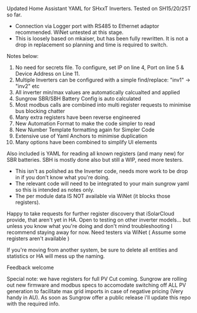 Updated Home Assistant YAML for SHxxT Inverters. Tested on SH15/20/25T so far.
- Connection via Logger port with RS485 to Ethernet adaptor recommended. WiNet untested at this stage.
- This is loosely based on mkaiser, but has been fully rewritten. It is not a drop in replacement so planning and time is required to switch.

Notes below:
1) No need for secrets file. To configure, set IP on line 4, Port on line 5 & Device Address on Line 11.
2) Multiple Inverters can be configured with a simple find/replace: "inv1" -> "inv2" etc
3) All inverter min/max values are automatically calcualted and applied
4) Sungrow SBR/SBH Battery Config is auto calculated
5) Most modbus calls are combined into multi register requests to minimise bus blocking chatter
6) Many extra registers have been reverse engineered
7) New Automation Format to make the code simpler to read
8) New Number Template formatting again for Simpler Code
9) Extensive use of Yaml Anchors to minimise duplication
10) Many options have been combined to simplify UI elements

Also included is YAML for reading all known registers (and many new) for SBR batteries. SBH is mostly done also but still a WIP, need more testers.
- This isn't as polished as the Inverter code, needs more work to be drop in if you don't know what you're doing.
- The relevant code will need to be integrated to your main sungrow yaml so this is intended as notes only.
- The per module data IS NOT available via WiNet (it blocks those registers).

Happy to take requests for further register discovery that iSolarCloud provide, that aren't yet in HA.
Open to testing on other inverter models... but unless you know what you're doing and don't mind troubleshooting I recommend staying away for now.
Need testers via WiNet ( Assume some registers aren't available )

If you're moving from another system, be sure to delete all entities and statistics or HA will mess up the naming.

Feedback welcome

Special note: we have registers for full PV Cut coming. Sungrow are rolling out new firmware and modbus specs to accomodate switching off ALL PV generation to facilitate max grid imports in case of negative pricing (Very handy in AU). As soon as Sungrow offer a public release i'll update this repo with the required info.
